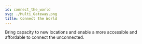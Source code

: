 ```yaml
---
id: connect_the_world
svg: ./Multi_Gateway.png
title: Connect the World
---
```


Bring capacity to new locations and enable a more accessible and affordable to connect the unconnected.
